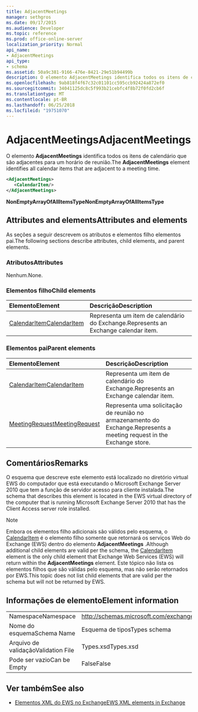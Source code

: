 ```yaml
---
title: AdjacentMeetings
manager: sethgros
ms.date: 09/17/2015
ms.audience: Developer
ms.topic: reference
ms.prod: office-online-server
localization_priority: Normal
api_name:
- AdjacentMeetings
api_type:
- schema
ms.assetid: 50a9c381-9166-476e-8421-29e51b94499b
description: O elemento AdjacentMeetings identifica todos os itens de calendário que são adjacentes para um horário de reunião.
ms.openlocfilehash: 9ab818f4f67c32c01101cc595ccb92424a872ef0
ms.sourcegitcommit: 34041125dc8c5f993b21cebfc4f8b72f0fd2cb6f
ms.translationtype: MT
ms.contentlocale: pt-BR
ms.lasthandoff: 06/25/2018
ms.locfileid: "19751070"
---
```

# <a name="adjacentmeetings"></a><span data-ttu-id="cfb46-103">AdjacentMeetings</span><span class="sxs-lookup"><span data-stu-id="cfb46-103">AdjacentMeetings</span></span>

<span data-ttu-id="cfb46-104">O elemento **AdjacentMeetings** identifica todos os itens de calendário que são adjacentes para um horário de reunião.</span><span class="sxs-lookup"><span data-stu-id="cfb46-104">The **AdjacentMeetings** element identifies all calendar items that are adjacent to a meeting time.</span></span> 
  
```xml
<AdjacentMeetings>
   <CalendarItem/>
</AdjacentMeetings>
```

 <span data-ttu-id="cfb46-105">**NonEmptyArrayOfAllItemsType**</span><span class="sxs-lookup"><span data-stu-id="cfb46-105">**NonEmptyArrayOfAllItemsType**</span></span>
## <a name="attributes-and-elements"></a><span data-ttu-id="cfb46-106">Attributes and elements</span><span class="sxs-lookup"><span data-stu-id="cfb46-106">Attributes and elements</span></span>

<span data-ttu-id="cfb46-107">As seções a seguir descrevem os atributos e elementos filho elementos pai.</span><span class="sxs-lookup"><span data-stu-id="cfb46-107">The following sections describe attributes, child elements, and parent elements.</span></span>
  
### <a name="attributes"></a><span data-ttu-id="cfb46-108">Atributos</span><span class="sxs-lookup"><span data-stu-id="cfb46-108">Attributes</span></span>

<span data-ttu-id="cfb46-109">Nenhum.</span><span class="sxs-lookup"><span data-stu-id="cfb46-109">None.</span></span>
  
### <a name="child-elements"></a><span data-ttu-id="cfb46-110">Elementos filho</span><span class="sxs-lookup"><span data-stu-id="cfb46-110">Child elements</span></span>

|<span data-ttu-id="cfb46-111">**Elemento**</span><span class="sxs-lookup"><span data-stu-id="cfb46-111">**Element**</span></span>|<span data-ttu-id="cfb46-112">**Descrição**</span><span class="sxs-lookup"><span data-stu-id="cfb46-112">**Description**</span></span>|
|:-----|:-----|
|[<span data-ttu-id="cfb46-113">CalendarItem</span><span class="sxs-lookup"><span data-stu-id="cfb46-113">CalendarItem</span></span>](calendaritem.md) <br/> |<span data-ttu-id="cfb46-114">Representa um item de calendário do Exchange.</span><span class="sxs-lookup"><span data-stu-id="cfb46-114">Represents an Exchange calendar item.</span></span>  <br/> |
   
### <a name="parent-elements"></a><span data-ttu-id="cfb46-115">Elementos pai</span><span class="sxs-lookup"><span data-stu-id="cfb46-115">Parent elements</span></span>

|<span data-ttu-id="cfb46-116">**Elemento**</span><span class="sxs-lookup"><span data-stu-id="cfb46-116">**Element**</span></span>|<span data-ttu-id="cfb46-117">**Descrição**</span><span class="sxs-lookup"><span data-stu-id="cfb46-117">**Description**</span></span>|
|:-----|:-----|
|[<span data-ttu-id="cfb46-118">CalendarItem</span><span class="sxs-lookup"><span data-stu-id="cfb46-118">CalendarItem</span></span>](calendaritem.md) <br/> |<span data-ttu-id="cfb46-119">Representa um item de calendário do Exchange.</span><span class="sxs-lookup"><span data-stu-id="cfb46-119">Represents an Exchange calendar item.</span></span>  <br/> |
|[<span data-ttu-id="cfb46-120">MeetingRequest</span><span class="sxs-lookup"><span data-stu-id="cfb46-120">MeetingRequest</span></span>](meetingrequest.md) <br/> |<span data-ttu-id="cfb46-121">Representa uma solicitação de reunião no armazenamento do Exchange.</span><span class="sxs-lookup"><span data-stu-id="cfb46-121">Represents a meeting request in the Exchange store.</span></span>  <br/> |
   
## <a name="remarks"></a><span data-ttu-id="cfb46-122">Comentários</span><span class="sxs-lookup"><span data-stu-id="cfb46-122">Remarks</span></span>

<span data-ttu-id="cfb46-123">O esquema que descreve este elemento está localizado no diretório virtual EWS do computador que está executando o Microsoft Exchange Server 2010 que tem a função de servidor acesso para cliente instalada.</span><span class="sxs-lookup"><span data-stu-id="cfb46-123">The schema that describes this element is located in the EWS virtual directory of the computer that is running Microsoft Exchange Server 2010 that has the Client Access server role installed.</span></span>
  
> [!NOTE]
> <span data-ttu-id="cfb46-124">Embora os elementos filho adicionais são válidos pelo esquema, o [CalendarItem](calendaritem.md) é o elemento filho somente que retornará os serviços Web do Exchange (EWS) dentro do elemento **AdjacentMeetings** .</span><span class="sxs-lookup"><span data-stu-id="cfb46-124">Although additional child elements are valid per the schema, the [CalendarItem](calendaritem.md) element is the only child element that Exchange Web Services (EWS) will return within the **AdjacentMeetings** element.</span></span> <span data-ttu-id="cfb46-125">Este tópico não lista os elementos filhos que são válidas pelo esquema, mas não serão retornados por EWS.</span><span class="sxs-lookup"><span data-stu-id="cfb46-125">This topic does not list child elements that are valid per the schema but will not be returned by EWS.</span></span> 
  
## <a name="element-information"></a><span data-ttu-id="cfb46-126">Informações de elemento</span><span class="sxs-lookup"><span data-stu-id="cfb46-126">Element information</span></span>

|||
|:-----|:-----|
|<span data-ttu-id="cfb46-127">Namespace</span><span class="sxs-lookup"><span data-stu-id="cfb46-127">Namespace</span></span>  <br/> |http://schemas.microsoft.com/exchange/services/2006/types  <br/> |
|<span data-ttu-id="cfb46-128">Nome do esquema</span><span class="sxs-lookup"><span data-stu-id="cfb46-128">Schema Name</span></span>  <br/> |<span data-ttu-id="cfb46-129">Esquema de tipos</span><span class="sxs-lookup"><span data-stu-id="cfb46-129">Types schema</span></span>  <br/> |
|<span data-ttu-id="cfb46-130">Arquivo de validação</span><span class="sxs-lookup"><span data-stu-id="cfb46-130">Validation File</span></span>  <br/> |<span data-ttu-id="cfb46-131">Types.xsd</span><span class="sxs-lookup"><span data-stu-id="cfb46-131">Types.xsd</span></span>  <br/> |
|<span data-ttu-id="cfb46-132">Pode ser vazio</span><span class="sxs-lookup"><span data-stu-id="cfb46-132">Can be Empty</span></span>  <br/> |<span data-ttu-id="cfb46-133">False</span><span class="sxs-lookup"><span data-stu-id="cfb46-133">False</span></span>  <br/> |
   
## <a name="see-also"></a><span data-ttu-id="cfb46-134">Ver também</span><span class="sxs-lookup"><span data-stu-id="cfb46-134">See also</span></span>

- [<span data-ttu-id="cfb46-135">Elementos XML do EWS no Exchange</span><span class="sxs-lookup"><span data-stu-id="cfb46-135">EWS XML elements in Exchange</span></span>](ews-xml-elements-in-exchange.md)


